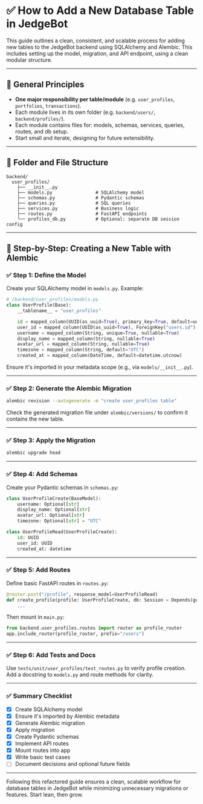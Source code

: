 # ✅ How to Add a New Database Table in JedgeBot

This guide outlines a clean, consistent, and scalable process for adding new tables to the JedgeBot backend using SQLAlchemy and Alembic. This includes setting up the model, migration, and API endpoint, using a clean modular structure.

---

## 🧱 General Principles
- **One major responsibility per table/module** (e.g. `user_profiles`, `portfolios`, `transactions`).
- Each module lives in its own folder (e.g. `backend/users/`, `backend/profiles/`).
- Each module contains files for: models, schemas, services, queries, routes, and db setup.
- Start small and iterate, designing for future extensibility.

---

## 📁 Folder and File Structure

```
backend/
  user_profiles/
    ├── __init__.py
    ├── models.py                # SQLAlchemy model
    ├── schemas.py               # Pydantic schemas
    ├── queries.py               # SQL queries
    ├── services.py              # Business logic
    ├── routes.py                # FastAPI endpoints
    └── profiles_db.py           # Optional: separate DB session config
```

---

## 🔁 Step-by-Step: Creating a New Table with Alembic

### ✅ Step 1: Define the Model
Create your SQLAlchemy model in `models.py`. Example:

```python
# /backend/user_profiles/models.py
class UserProfile(Base):
    __tablename__ = "user_profiles"

    id = mapped_column(UUID(as_uuid=True), primary_key=True, default=uuid4)
    user_id = mapped_column(UUID(as_uuid=True), ForeignKey("users.id"), unique=True)
    username = mapped_column(String, unique=True, nullable=True)
    display_name = mapped_column(String, nullable=True)
    avatar_url = mapped_column(String, nullable=True)
    timezone = mapped_column(String, default="UTC")
    created_at = mapped_column(DateTime, default=datetime.utcnow)
```

Ensure it's imported in your metadata scope (e.g., via `models/__init__.py`).

---

### ✅ Step 2: Generate the Alembic Migration

```bash
alembic revision --autogenerate -m "create user_profiles table"
```

Check the generated migration file under `alembic/versions/` to confirm it contains the new table.

---

### ✅ Step 3: Apply the Migration

```bash
alembic upgrade head
```

---

### ✅ Step 4: Add Schemas
Create your Pydantic schemas in `schemas.py`:

```python
class UserProfileCreate(BaseModel):
    username: Optional[str]
    display_name: Optional[str]
    avatar_url: Optional[str]
    timezone: Optional[str] = "UTC"

class UserProfileRead(UserProfileCreate):
    id: UUID
    user_id: UUID
    created_at: datetime
```

---

### ✅ Step 5: Add Routes
Define basic FastAPI routes in `routes.py`:

```python
@router.post("/profile", response_model=UserProfileRead)
def create_profile(profile: UserProfileCreate, db: Session = Depends(get_db)):
    ...
```

Then mount in `main.py`:
```python
from backend.user_profiles.routes import router as profile_router
app.include_router(profile_router, prefix="/users")
```

---

### ✅ Step 6: Add Tests and Docs
Use `tests/unit/user_profiles/test_routes.py` to verify profile creation.
Add a docstring to `models.py` and route methods for clarity.

---

### ✅ Summary Checklist

- [x] Create SQLAlchemy model
- [x] Ensure it's imported by Alembic metadata
- [x] Generate Alembic migration
- [x] Apply migration
- [x] Create Pydantic schemas
- [x] Implement API routes
- [x] Mount routes into app
- [x] Write basic test cases
- [ ] Document decisions and optional future fields

---

Following this refactored guide ensures a clean, scalable workflow for database tables in JedgeBot while minimizing unnecessary migrations or features. Start lean, then grow.
